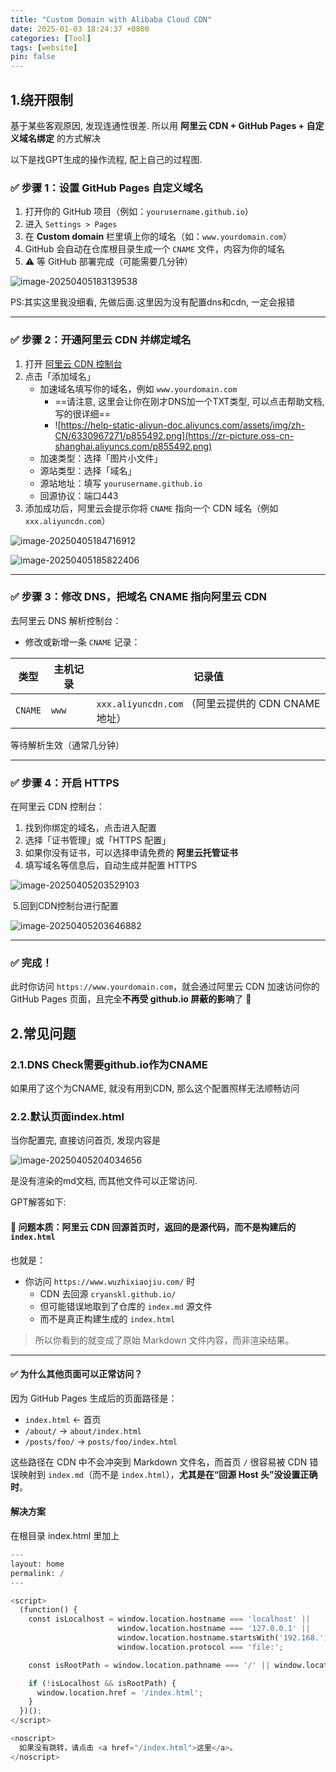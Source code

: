 ```yaml
---
title: "Custom Domain with Alibaba Cloud CDN"
date: 2025-01-03 18:24:37 +0800
categories: [Tool]
tags: [website]
pin: false
---
```


## 1.绕开限制

基于某些客观原因, 发现连通性很差. 所以用 **阿里云 CDN + GitHub Pages + 自定义域名绑定** 的方式解决

以下是找GPT生成的操作流程, 配上自己的过程图.

### ✅ 步骤 1：设置 GitHub Pages 自定义域名

1. 打开你的 GitHub 项目（例如：`yourusername.github.io`）
2. 进入 `Settings > Pages`
3. 在 **Custom domain** 栏里填上你的域名（如：`www.yourdomain.com`）
4. GitHub 会自动在仓库根目录生成一个 `CNAME` 文件，内容为你的域名
5. ⚠️ 等 GitHub 部署完成（可能需要几分钟）

![image-20250405183139538](https://zr-picture.oss-cn-shanghai.aliyuncs.com/image-20250405183139538.png)

PS:其实这里我没细看, 先做后面.这里因为没有配置dns和cdn, 一定会报错

------

### ✅ 步骤 2：开通阿里云 CDN 并绑定域名

1. 打开 [阿里云 CDN 控制台](https://www.aliyun.com/product/cdn)
2. 点击「添加域名」
   - 加速域名填写你的域名，例如 `www.yourdomain.com`
     - ==请注意, 这里会让你在刚才DNS加一个TXT类型, 可以点击帮助文档, 写的很详细==
     - ![https://help-static-aliyun-doc.aliyuncs.com/assets/img/zh-CN/6330967271/p855492.png](https://zr-picture.oss-cn-shanghai.aliyuncs.com/p855492.png)
   - 加速类型：选择「图片小文件」
   - 源站类型：选择「域名」
   - 源站地址：填写 `yourusername.github.io`
   - 回源协议：端口443
3. 添加成功后，阿里云会提示你将 `CNAME` 指向一个 CDN 域名（例如 `xxx.aliyuncdn.com`）

![image-20250405184716912](https://zr-picture.oss-cn-shanghai.aliyuncs.com/image-20250405184716912.png)

![image-20250405185822406](https://zr-picture.oss-cn-shanghai.aliyuncs.com/image-20250405185822406.png)

------

### ✅ 步骤 3：修改 DNS，把域名 CNAME 指向阿里云 CDN

去阿里云 DNS 解析控制台：

- 修改或新增一条 `CNAME` 记录：

| 类型    | 主机记录 | 记录值                                              |
| ------- | -------- | --------------------------------------------------- |
| `CNAME` | `www`    | `xxx.aliyuncdn.com` （阿里云提供的 CDN CNAME 地址） |

等待解析生效（通常几分钟）

------

### ✅ 步骤 4：开启 HTTPS

在阿里云 CDN 控制台：

1. 找到你绑定的域名，点击进入配置
2. 选择「证书管理」或「HTTPS 配置」
3. 如果你没有证书，可以选择申请免费的 **阿里云托管证书**
4. 填写域名等信息后，自动生成并配置 HTTPS

![image-20250405203529103](https://zr-picture.oss-cn-shanghai.aliyuncs.com/image-20250405203529103.png)

​	5.回到CDN控制台进行配置

![image-20250405203646882](https://zr-picture.oss-cn-shanghai.aliyuncs.com/image-20250405203646882.png)

------

### ✅ 完成！

此时你访问 `https://www.yourdomain.com`，就会通过阿里云 CDN 加速访问你的 GitHub Pages 页面，且完全**不再受 github.io 屏蔽的影响**了 🎉

## 2.常见问题

### 2.1.DNS Check需要github.io作为CNAME

如果用了这个为CNAME, 就没有用到CDN, 那么这个配置照样无法顺畅访问



### 2.2.默认页面index.html

当你配置完, 直接访问首页, 发现内容是

![image-20250405204034656](https://zr-picture.oss-cn-shanghai.aliyuncs.com/image-20250405204034656.png)

是没有渲染的md文档, 而其他文件可以正常访问.

GPT解答如下:

#### 🎯 问题本质：阿里云 CDN 回源首页时，返回的是源代码，而不是构建后的 `index.html`

也就是：

- 你访问 `https://www.wuzhixiaojiu.com/` 时
  - CDN 去回源 `cryanskl.github.io/`
  - 但可能错误地取到了仓库的 `index.md` 源文件
  - 而不是真正构建生成的 `index.html`

> 所以你看到的就变成了原始 Markdown 文件内容，而非渲染结果。

------

#### ✅ 为什么其他页面可以正常访问？

因为 GitHub Pages 生成后的页面路径是：

- `index.html` ← 首页
- `/about/` → `about/index.html`
- `/posts/foo/` → `posts/foo/index.html`

这些路径在 CDN 中不会冲突到 Markdown 文件名，而首页 `/` 很容易被 CDN 错误映射到 `index.md`（而不是 `index.html`），**尤其是在“回源 Host 头”没设置正确时**。

#### 解决方案

在根目录 index.html 里加上

```python
---
layout: home
permalink: /
---

<script>
  (function() {
    const isLocalhost = window.location.hostname === 'localhost' || 
                        window.location.hostname === '127.0.0.1' || 
                        window.location.hostname.startsWith('192.168.') || 
                        window.location.protocol === 'file:';

    const isRootPath = window.location.pathname === '/' || window.location.pathname === '/index.html';

    if (!isLocalhost && isRootPath) {
      window.location.href = '/index.html';
    }
  })();
</script>

<noscript>
  如果没有跳转，请点击 <a href="/index.html">这里</a>。
</noscript>

```


